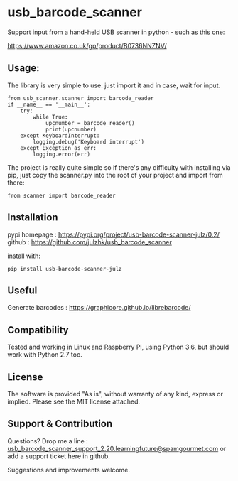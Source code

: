 # usb_barcode_scanner

Support input from a hand-held USB scanner in python - such as this one: 

https://www.amazon.co.uk/gp/product/B0736NNZNV/


Usage:
--

The library is very simple to use: just import it and in case, wait for input.

```
from usb_scanner.scanner import barcode_reader
if __name__ == '__main__':
    try:
        while True:
            upcnumber = barcode_reader()
            print(upcnumber)
    except KeyboardInterrupt:
        logging.debug('Keyboard interrupt')
    except Exception as err:
        logging.error(err)
```

The project is really quite simple so if there's any difficulty with installing via pip, just copy the 
scanner.py into the root of your project and import from there: 
```
from scanner import barcode_reader
```

Installation
--
pypi homepage : https://pypi.org/project/usb-barcode-scanner-julz/0.2/
github : https://github.com/julzhk/usb_barcode_scanner

install with:
```
pip install usb-barcode-scanner-julz
```

Useful 
--
Generate barcodes : https://graphicore.github.io/librebarcode/

Compatibility
--

Tested and working in Linux and Raspberry Pi, using Python 3.6, but should work with Python 2.7 too.

License
--
The software is provided "As is", without warranty of any kind, express or implied. 
Please see the MIT license attached. 

Support & Contribution
--
Questions? Drop me a line : usb_barcode_scanner_support_2.20.learningfuture@spamgourmet.com
 or add a support ticket here in github.

Suggestions and improvements welcome.

